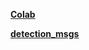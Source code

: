 [**Colab**](https://colab.research.google.com/drive/1lldBCXWj4RlkY9XRSphepaLLLg6_jeEW)
   
[**detection_msgs**](https://github.com/mats-robotics/detection_msgs.git)
